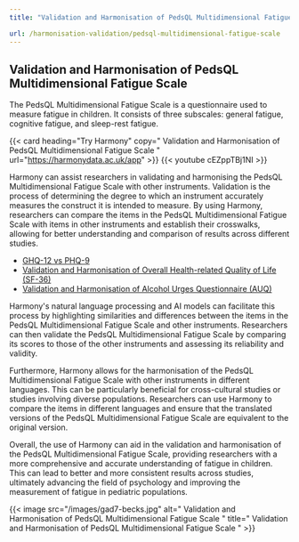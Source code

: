 ```yaml
---
title: "Validation and Harmonisation of PedsQL Multidimensional Fatigue Scale"

url: /harmonisation-validation/pedsql-multidimensional-fatigue-scale
---
```


## Validation and Harmonisation of PedsQL Multidimensional Fatigue Scale

The PedsQL Multidimensional Fatigue Scale is a questionnaire used to measure fatigue in children. It consists of three subscales: general fatigue, cognitive fatigue, and sleep-rest fatigue.

{{< card heading="Try Harmony" copy=" Validation and Harmonisation of PedsQL Multidimensional Fatigue Scale " url="https://harmonydata.ac.uk/app" >}}
{{< youtube cEZppTBj1NI >}}

Harmony can assist researchers in validating and harmonising the PedsQL Multidimensional Fatigue Scale with other instruments. Validation is the process of determining the degree to which an instrument accurately measures the construct it is intended to measure. By using Harmony, researchers can compare the items in the PedsQL Multidimensional Fatigue Scale with items in other instruments and establish their crosswalks, allowing for better understanding and comparison of results across different studies.

* [GHQ-12 vs PHQ-9](/ghq-12-vs-phq-9)
* [Validation and Harmonisation of Overall Health-related Quality of Life (SF-36)](/harmonisation-validation/overall-health-related-quality-of-life-sf-36)
* [Validation and Harmonisation of Alcohol Urges Questionnaire (AUQ)](/harmonisation-validation/alcohol-urges-questionnaire-auq)

Harmony's natural language processing and AI models can facilitate this process by highlighting similarities and differences between the items in the PedsQL Multidimensional Fatigue Scale and other instruments. Researchers can then validate the PedsQL Multidimensional Fatigue Scale by comparing its scores to those of the other instruments and assessing its reliability and validity.

Furthermore, Harmony allows for the harmonisation of the PedsQL Multidimensional Fatigue Scale with other instruments in different languages. This can be particularly beneficial for cross-cultural studies or studies involving diverse populations. Researchers can use Harmony to compare the items in different languages and ensure that the translated versions of the PedsQL Multidimensional Fatigue Scale are equivalent to the original version.

Overall, the use of Harmony can aid in the validation and harmonisation of the PedsQL Multidimensional Fatigue Scale, providing researchers with a more comprehensive and accurate understanding of fatigue in children. This can lead to better and more consistent results across studies, ultimately advancing the field of psychology and improving the measurement of fatigue in pediatric populations. 


{{< image src="/images/gad7-becks.jpg" alt=" Validation and Harmonisation of PedsQL Multidimensional Fatigue Scale " title=" Validation and Harmonisation of PedsQL Multidimensional Fatigue Scale " >}}








